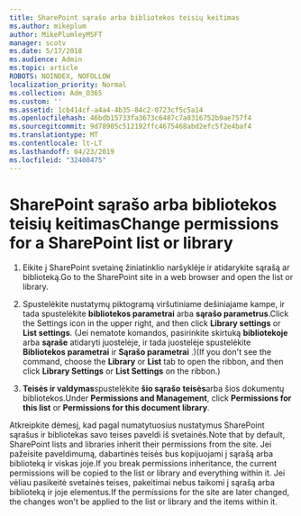 ```yaml
---
title: SharePoint sąrašo arba bibliotekos teisių keitimas
ms.author: mikeplum
author: MikePlumleyMSFT
manager: scotv
ms.date: 5/17/2018
ms.audience: Admin
ms.topic: article
ROBOTS: NOINDEX, NOFOLLOW
localization_priority: Normal
ms.collection: Adm_O365
ms.custom: ''
ms.assetid: 1cb414cf-a4a4-4b35-84c2-0723cf5c5a14
ms.openlocfilehash: 46bdb15733fa3673c6487c7a0316752b9ae757f4
ms.sourcegitcommit: 9d78905c512192ffc4675468abd2efc5f2e4baf4
ms.translationtype: MT
ms.contentlocale: lt-LT
ms.lasthandoff: 04/23/2019
ms.locfileid: "32408475"
---
```

# <a name="change-permissions-for-a-sharepoint-list-or-library"></a><span data-ttu-id="8e1bb-102">SharePoint sąrašo arba bibliotekos teisių keitimas</span><span class="sxs-lookup"><span data-stu-id="8e1bb-102">Change permissions for a SharePoint list or library</span></span>

1. <span data-ttu-id="8e1bb-103">Eikite į SharePoint svetainę žiniatinklio naršyklėje ir atidarykite sąrašą ar biblioteką.</span><span class="sxs-lookup"><span data-stu-id="8e1bb-103">Go to the SharePoint site in a web browser and open the list or library.</span></span>
    
2. <span data-ttu-id="8e1bb-104">Spustelėkite nustatymų piktogramą viršutiniame dešiniajame kampe, ir tada spustelėkite **bibliotekos parametrai** arba **sąrašo parametrus**.</span><span class="sxs-lookup"><span data-stu-id="8e1bb-104">Click the Settings icon in the upper right, and then click **Library settings** or **List settings**.</span></span> <span data-ttu-id="8e1bb-105">(Jei nematote komandos, pasirinkite skirtuką **bibliotekoje** arba **sąraše** atidaryti juostelėje, ir tada juostelėje spustelėkite **Bibliotekos parametrai** ir **Sąrašo parametrai** .)</span><span class="sxs-lookup"><span data-stu-id="8e1bb-105">(If you don't see the command, choose the **Library** or **List** tab to open the ribbon, and then click **Library Settings** or **List Settings** on the ribbon.)</span></span> 
    
3. <span data-ttu-id="8e1bb-106">**Teisės ir valdymas**spustelėkite **šio sąrašo** **teisės**arba šios dokumentų bibliotekos.</span><span class="sxs-lookup"><span data-stu-id="8e1bb-106">Under **Permissions and Management**, click **Permissions for this list** or **Permissions for this document library**.</span></span>
    
<span data-ttu-id="8e1bb-107">Atkreipkite dėmesį, kad pagal numatytuosius nustatymus SharePoint sąrašus ir bibliotekas savo teises paveldi iš svetainės.</span><span class="sxs-lookup"><span data-stu-id="8e1bb-107">Note that by default, SharePoint lists and libraries inherit their permissions from the site.</span></span> <span data-ttu-id="8e1bb-108">Jei pažeisite paveldimumą, dabartinės teisės bus kopijuojami į sąrašą arba biblioteką ir viskas joje.</span><span class="sxs-lookup"><span data-stu-id="8e1bb-108">If you break permissions inheritance, the current permissions will be copied to the list or library and everything within it.</span></span> <span data-ttu-id="8e1bb-109">Jei vėliau pasikeitė svetainės teises, pakeitimai nebus taikomi į sąrašą arba biblioteką ir joje elementus.</span><span class="sxs-lookup"><span data-stu-id="8e1bb-109">If the permissions for the site are later changed, the changes won't be applied to the list or library and the items within it.</span></span>
  

